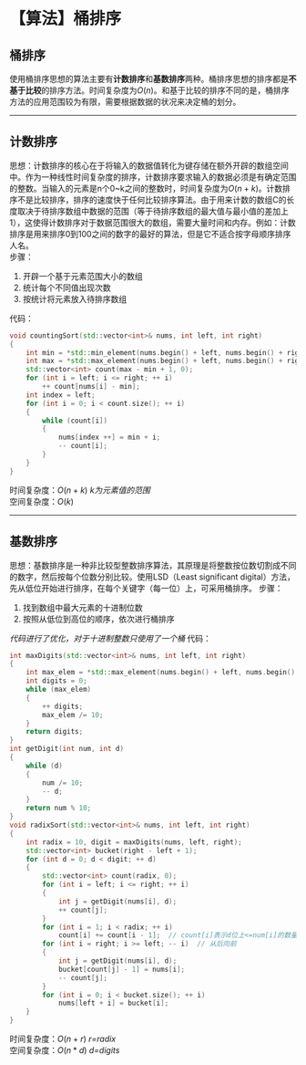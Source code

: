 # 【算法】桶排序


## 桶排序
使用桶排序思想的算法主要有**计数排序**和**基数排序**两种。桶排序思想的排序都是**不基于比较**的排序方法。时间复杂度为$O\left(n\right)$。和基于比较的排序不同的是，桶排序方法的应用范围较为有限，需要根据数据的状况来决定桶的划分。

-----

## 计数排序
思想：计数排序的核心在于将输入的数据值转化为键存储在额外开辟的数组空间中。作为一种线性时间复杂度的排序，计数排序要求输入的数据必须是有确定范围的整数。当输入的元素是n个0~k之间的整数时，时间复杂度为$O\left(n+k\right)$。计数排序不是比较排序，排序的速度快于任何比较排序算法。由于用来计数的数组C的长度取决于待排序数组中数据的范围（等于待排序数组的最大值与最小值的差加上1），这使得计数排序对于数据范围很大的数组，需要大量时间和内存。例如：计数排序是用来排序0到100之间的数字的最好的算法，但是它不适合按字母顺序排序人名。  
步骤：  
1. 开辟一个基于元素范围大小的数组
2. 统计每个不同值出现次数
3. 按统计将元素放入待排序数组

代码：  
```cpp
void countingSort(std::vector<int>& nums, int left, int right)  
{  
	int min = *std::min_element(nums.begin() + left, nums.begin() + right + 1);// include<algrithm>
	int max = *std::max_element(nums.begin() + left, nums.begin() + right + 1);
	std::vector<int> count(max - min + 1, 0);  
	for (int i = left; i <= right; ++ i)  
		++ count[nums[i] - min];  
	int index = left;  
	for (int i = 0; i < count.size(); ++ i)  
	{  
		while (count[i])  
		{  
			nums[index ++] = min + i;  
			-- count[i];  
		}  
	}  
}
```
时间复杂度：$O\left(n+k\right)$  *k为元素值的范围*    
空间复杂度：$O\left(k\right)$

-----

## 基数排序
思想：基数排序是一种非比较型整数排序算法，其原理是将整数按位数切割成不同的数字，然后按每个位数分别比较。使用LSD（Least significant digital）方法，先从低位开始进行排序，在每个关键字（每一位）上，可采用桶排序。
步骤：  
1. 找到数组中最大元素的十进制位数
2. 按照从低位到高位的顺序，依次进行桶排序

*代码进行了优化，对于十进制整数只使用了一个桶*
代码：  
```cpp
int maxDigits(std::vector<int>& nums, int left, int right)  
{  
	int max_elem = *std::max_element(nums.begin() + left, nums.begin() + right + 1);// include<algrithm>
	int digits = 0;  
	while (max_elem)  
	{  
		++ digits;  
		max_elem /= 10;  
	}  
	return digits;  
}  
int getDigit(int num, int d)  
{  
	while (d)  
	{  
		num /= 10;  
		-- d;  
	}  
	return num % 10;  
}  
void radixSort(std::vector<int>& nums, int left, int right)  
{  
	int radix = 10, digit = maxDigits(nums, left, right);  
	std::vector<int> bucket(right - left + 1);  
	for (int d = 0; d < digit; ++ d)  
	{  
		std::vector<int> count(radix, 0);  
		for (int i = left; i <= right; ++ i)  
		{  
			int j = getDigit(nums[i], d);  
			++ count[j];  
		}  
		for (int i = 1; i < radix; ++ i)  
			count[i] += count[i - 1];  // count[i]表示d位上<=num[i]的数量
		for (int i = right; i >= left; -- i)  // 从后向前
		{  
			int j = getDigit(nums[i], d);  
			bucket[count[j] - 1] = nums[i];  
			-- count[j];  
		}  
		for (int i = 0; i < bucket.size(); ++ i)  
			nums[left + i] = bucket[i];  
	}  
}
```
时间复杂度：$O\left(n+r\right)$ *r=radix*  
空间复杂度：$O\left(n*d\right)$ *d=digits*  
